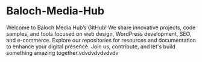# Baloch-Media-Hub
Welcome to Baloch Media Hub’s GitHub! We share innovative projects, code samples, and tools focused on web design, WordPress development, SEO, and e-commerce. Explore our repositories for resources and documentation to enhance your digital presence. Join us, contribute, and let's build something amazing together.vdvdvdvdvdvdv
